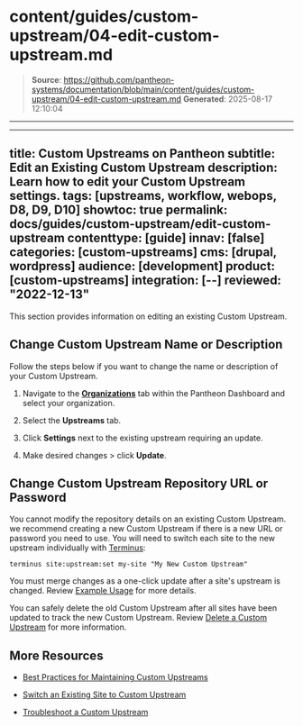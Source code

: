 # content/guides/custom-upstream/04-edit-custom-upstream.md

> **Source**: https://github.com/pantheon-systems/documentation/blob/main/content/guides/custom-upstream/04-edit-custom-upstream.md
> **Generated**: 2025-08-17 12:10:04

---

---
title: Custom Upstreams on Pantheon
subtitle: Edit an Existing Custom Upstream
description: Learn how to edit your Custom Upstream settings.
tags: [upstreams, workflow, webops, D8, D9, D10]
showtoc: true
permalink: docs/guides/custom-upstream/edit-custom-upstream
contenttype: [guide]
innav: [false]
categories: [custom-upstreams]
cms: [drupal, wordpress]
audience: [development]
product: [custom-upstreams]
integration: [--]
reviewed: "2022-12-13"
---

This section provides information on editing an existing Custom Upstream.

## Change Custom Upstream Name or Description

Follow the steps below if you want to change the name or description of your Custom Upstream.

1. Navigate to the **[<Icon icon="users" />Organizations](https://dashboard.pantheon.io/#organizations")** tab within the Pantheon Dashboard and select your organization.

1. Select the **<span class="upstreams-regular"></span> Upstreams** tab.

1. Click **Settings** next to the existing upstream requiring an update.

1. Make desired changes > click **Update**.

## Change Custom Upstream Repository URL or Password

You cannot modify the repository details on an existing Custom Upstream. we recommend creating a new Custom Upstream if there is a new URL or password you need to use. You will need to switch each site to the new upstream individually with [Terminus](/terminus):

```bash{promptUser: user}
terminus site:upstream:set my-site "My New Custom Upstream"
```

You must merge changes as a one-click update after a site's upstream is changed. Review [Example Usage](/terminus/examples/#switch-upstreams) for more details.

You can safely delete the old Custom Upstream after all sites have been updated to track the new Custom Upstream. Review [Delete a Custom Upstream](/guides/custom-upstream/delete-custom-upstream) for more information.

## More Resources

- [Best Practices for Maintaining Custom Upstreams](/guides/custom-upstream/maintain-custom-upstream)

- [Switch an Existing Site to Custom Upstream](/guides/custom-upstream/switch-custom-upstream)

- [Troubleshoot a Custom Upstream](/guides/custom-upstream/troubleshooting)
